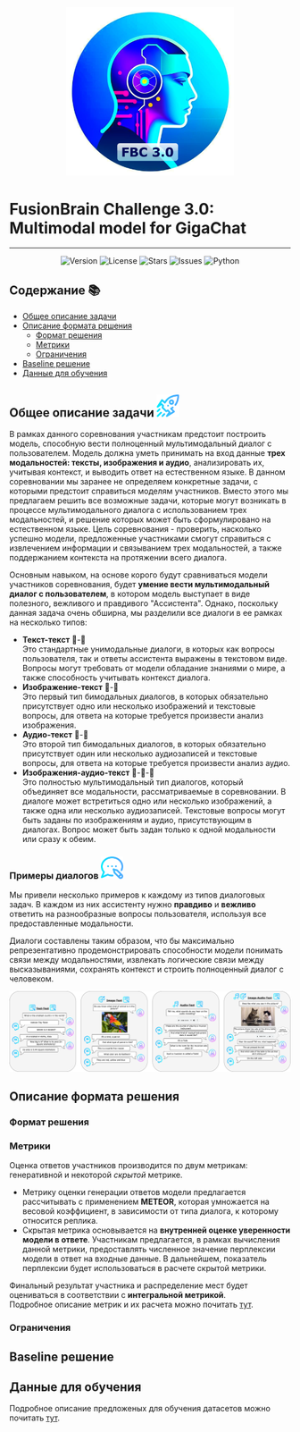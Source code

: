 
<div align="center">
  <img src="./assets/fbc3-logo-text-11.png" alt="Logo" width="300">
</div>


# FusionBrain Challenge 3.0: Multimodal model for GigaChat

---

<div align="center">
<img src="https://img.shields.io/badge/Version-1.0.0-blue.svg" alt="Version"> 
<img src="https://img.shields.io/badge/License-CC%20BY%204.0-green.svg" alt="License">
<img src="https://img.shields.io/github/stars/ai-forever/fbc3_aij2023?color=yellow" alt="Stars">
<img src="https://img.shields.io/github/issues/ai-forever/fbc3_aij2023?color=red" alt="Issues">
<img src="https://img.shields.io/badge/python-3.8-purple.svg" alt="Python">
</div>


## Содержание 📚
- [Общее описание задачи](#общее-описание-задачи)
- [Описание формата решения](#описание-формата-решения)
  - [Формат решения](#формат-решения)
  - [Метрики](#метрики)
  - [Ограничения](#ограничения)
- [Baseline решение](#baseline-решение)
- [Данные для обучения](#данные-для-обучения)

## Общее описание задачи <img src="./assets/getting_started.png" alt="start" width="40">
В рамках данного соревнования участникам предстоит построить модель, способную вести полноценный мультимодальный диалог с пользователем. Модель должна уметь принимать на вход данные **трех модальностей: тексты, изображения и аудио**, анализировать их, учитывая контекст, и выводить ответ на естественном языке. В данном соревновании мы заранее не определяем конкретные задачи, с которыми предстоит справиться моделям участников. Вместо этого мы предлагаем решить все возможные задачи, которые могут возникать в процессе мультимодального диалога с использованием трех модальностей, и решение которых может быть сформулировано на естественном языке. Цель соревнования - проверить, насколько успешно модели, предложенные участниками смогут справиться с извлечением информации и связыванием трех модальностей, а также поддержанием контекста на протяжении всего диалога. 

Основным навыком, на основе корого будут сравниваться модели участников соревнования, будет **умение вести мультимодальный диалог с пользователем**, в котором модель выступает в виде полезного, вежливого и правдивого "Ассистента".
Однако, поскольку данная задача очень обширна, мы разделили все диалоги в ее рамках на несколько типов:
* **Текст-текст** 📝-📝 <br>
Это стандартные унимодальные диалоги, в которых как вопросы пользователя, так и ответы ассистента выражены в текстовом виде. Вопросы могут требовать от модели обладание знаниями о мире, а также способность учитывать контекст диалога.
* **Изображение-текст** 🎨-📝 <br>
Это первый тип бимодальных диалогов, в которых обязательно присутствует одно или несколько изображений и текстовые вопросы, для ответа на которые требуется произвести анализ изображения.
* **Аудио-текст** 🎼-📝 <br>
Это второй тип бимодальных диалогов, в которых обязательно присутствует один или несколько аудиозаписей и текстовые вопросы, для ответа на которые требуется произвести анализ аудио.
* **Изображения-аудио-текст** 🎨-🎼-📝 <br>
Это полностью мультимодальный тип диалогов, который объединяет все модальности, рассматриваемые в соревновании. В диалоге может встретиться одно или несколько изображений, а также одна или несколько аудиозаписей. Текстовые вопросы могут быть заданы по изображениям и аудио, присутствующим в диалогах. Вопрос может быть задан только к одной модальности или сразу к обеим.


### Примеры диалогов  <img src="./assets/dialogue.png" alt="dialogue-examples" width="40">

Мы привели несколько примеров к каждому из типов диалоговых задач. 
В каждом из них ассистенту нужно **правдиво** и **вежливо** ответить на разнообразные вопросы пользователя, используя все предоставленные модальности.

Диалоги составлены таким образом, что бы максимально репрезентативно продемонстрировать способности модели 
понимать связи между модальностями, извлекать логические связи между высказываниями, сохранять контекст и строить полноценный диалог с человеком. 

<div align="center">
  <img src="./assets/all-dialogues-3.png" alt="Dialogues" width="1000">
</div>

## Описание формата решения

### Формат решения

### Метрики

Оценка ответов участников производится по двум метрикам: генеративной и некоторой *скрытой* метрике. 
* Метрику оценки генерации ответов модели предлагается рассчитывать с применением **METEOR**, которая умножается на весовой коэффициент, в зависимости от типа диалога, к которому относится реплика. 
* Скрытая метрика основывается на **внутренней оценке уверенности модели в ответе**. Участникам предлагается, в рамках вычисления данной метрики, предоставлять численное значение перплексии модели в ответ на входные данные. В дальнейшем, показатель перплексии будет использоваться в расчете скрытой метрики.

Финальный результат участника и распределение мест будет оцениваться в соответствии с **интегральной метрикой**. <br>
Подробное описание метрик и их расчета можно почитать [тут](https://github.com/ai-forever/fbc3_aij2023/blob/main/METRICS.md).

### Ограничения

## Baseline решение

## Данные для обучения

Подробное описание предложеных для обучения датасетов можно почитать [тут](https://github.com/ai-forever/fbc3_aij2023/blob/main/DATASETS.md).
